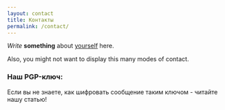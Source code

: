 ```yaml
---
layout: contact
title: Контакты
permalink: /contact/
---
```


_Write_ **something** about [yourself](https://www.google.com/search?q=who+am+i) here.

Also, you might not want to display this many modes of contact.

### Наш PGP-ключ:


Если вы не знаете, как шифровать сообщение таким ключом - читайте нашу статью!
